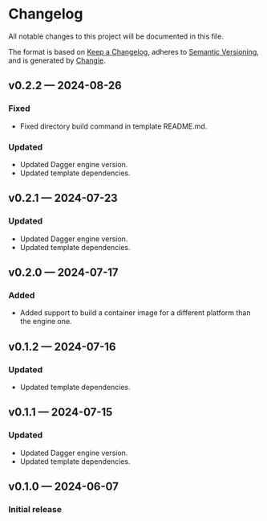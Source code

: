 # Changelog

All notable changes to this project will be documented in this file.

The format is based on [Keep a Changelog](https://keepachangelog.com/en/1.1.0/), adheres to [Semantic Versioning](https://semver.org/spec/v2.0.0.html), and is generated by [Changie](https://github.com/miniscruff/changie).

## v0.2.2 — 2024-08-26

### Fixed

* Fixed directory build command in template README.md.

### Updated

* Updated Dagger engine version.
* Updated template dependencies.

## v0.2.1 — 2024-07-23

### Updated

* Updated Dagger engine version.
* Updated template dependencies.

## v0.2.0 — 2024-07-17

### Added

* Added support to build a container image for a different platform than the engine one.

## v0.1.2 — 2024-07-16

### Updated

* Updated template dependencies.

## v0.1.1 — 2024-07-15

### Updated

* Updated Dagger engine version.
* Updated template dependencies.

## v0.1.0 — 2024-06-07

### Initial release
